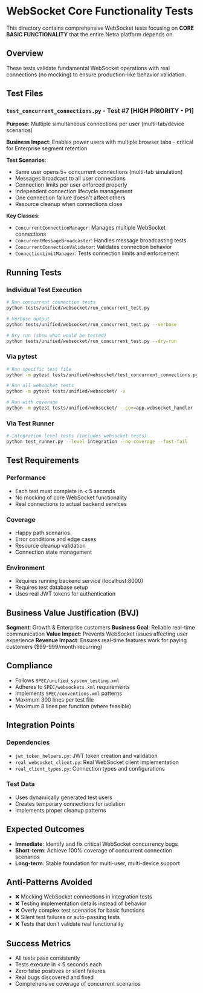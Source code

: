 # WebSocket Core Functionality Tests

This directory contains comprehensive WebSocket tests focusing on **CORE BASIC FUNCTIONALITY** that the entire Netra platform depends on.

## Overview

These tests validate fundamental WebSocket operations with real connections (no mocking) to ensure production-like behavior validation.

## Test Files

### `test_concurrent_connections.py` - Test #7 [HIGH PRIORITY - P1]
**Purpose**: Multiple simultaneous connections per user (multi-tab/device scenarios)

**Business Impact**: Enables power users with multiple browser tabs - critical for Enterprise segment retention

**Test Scenarios**:
- Same user opens 5+ concurrent connections (multi-tab simulation)
- Messages broadcast to all user connections
- Connection limits per user enforced properly
- Independent connection lifecycle management
- One connection failure doesn't affect others
- Resource cleanup when connections close

**Key Classes**:
- `ConcurrentConnectionManager`: Manages multiple WebSocket connections
- `ConcurrentMessageBroadcaster`: Handles message broadcasting tests
- `ConcurrentConnectionValidator`: Validates connection behavior
- `ConnectionLimitManager`: Tests connection limits and enforcement

## Running Tests

### Individual Test Execution
```bash
# Run concurrent connection tests
python tests/unified/websocket/run_concurrent_test.py

# Verbose output
python tests/unified/websocket/run_concurrent_test.py --verbose

# Dry run (show what would be tested)
python tests/unified/websocket/run_concurrent_test.py --dry-run
```

### Via pytest
```bash
# Run specific test file
python -m pytest tests/unified/websocket/test_concurrent_connections.py -v

# Run all websocket tests
python -m pytest tests/unified/websocket/ -v

# Run with coverage
python -m pytest tests/unified/websocket/ --cov=app.websocket_handler
```

### Via Test Runner
```bash
# Integration level tests (includes websocket tests)
python test_runner.py --level integration --no-coverage --fast-fail
```

## Test Requirements

### Performance
- Each test must complete in < 5 seconds
- No mocking of core WebSocket functionality
- Real connections to actual backend services

### Coverage
- Happy path scenarios
- Error conditions and edge cases
- Resource cleanup validation
- Connection state management

### Environment
- Requires running backend service (localhost:8000)
- Requires test database setup
- Uses real JWT tokens for authentication

## Business Value Justification (BVJ)

**Segment**: Growth & Enterprise customers
**Business Goal**: Reliable real-time communication
**Value Impact**: Prevents WebSocket issues affecting user experience
**Revenue Impact**: Ensures real-time features work for paying customers ($99-999/month recurring)

## Compliance

- Follows `SPEC/unified_system_testing.xml`
- Adheres to `SPEC/websockets.xml` requirements
- Implements `SPEC/conventions.xml` patterns
- Maximum 300 lines per test file
- Maximum 8 lines per function (where feasible)

## Integration Points

### Dependencies
- `jwt_token_helpers.py`: JWT token creation and validation
- `real_websocket_client.py`: Real WebSocket client implementation
- `real_client_types.py`: Connection types and configurations

### Test Data
- Uses dynamically generated test users
- Creates temporary connections for isolation
- Implements proper cleanup patterns

## Expected Outcomes

- **Immediate**: Identify and fix critical WebSocket concurrency bugs
- **Short-term**: Achieve 100% coverage of concurrent connection scenarios
- **Long-term**: Stable foundation for multi-user, multi-device support

## Anti-Patterns Avoided

- ❌ Mocking WebSocket connections in integration tests
- ❌ Testing implementation details instead of behavior
- ❌ Overly complex test scenarios for basic functions
- ❌ Silent test failures or auto-passing tests
- ❌ Tests that don't validate real functionality

## Success Metrics

- All tests pass consistently
- Tests execute in < 5 seconds each
- Zero false positives or silent failures
- Real bugs discovered and fixed
- Comprehensive coverage of concurrent scenarios